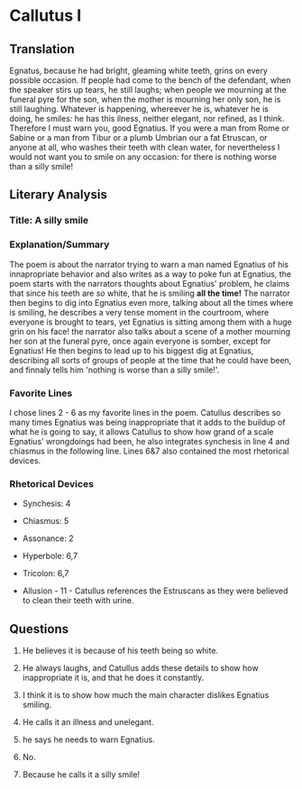 # Callutus I

## Translation

Egnatus, because he had bright, gleaming white teeth, grins on every possible occasion. If people had come to the bench of the defendant, when the speaker stirs up tears, he still laughs; when people we mourning at the funeral pyre for the son, when the mother is mourning her only son, he is still laughing. Whatever is happening, whereever he is, whatever he is doing, he smiles: he has this ilness, neither elegant, nor refined, as I think. Therefore I must warn you, good Egnatius. If you were a man from Rome or Sabine or a man from Tibur or a plumb Umbrian our a fat Etruscan, or anyone at all, who washes their teeth with clean water, for nevertheless I would not want you to smile on any occasion: for there is nothing worse than a silly smile!

## Literary Analysis

### Title: A silly smile

### Explanation/Summary

The poem is about the narrator trying to warn a man named Egnatius of his innapropriate behavior and also writes as a way to poke fun at Egnatius, the poem starts with the narrators thoughts about Egnatius' problem, he claims that since his teeth are *so* white, that he is smiling **all the time!** The narrator then begins to dig into Egnatius even more, talking about all the times where is smiling, he describes a very tense moment in the courtroom, where everyone is brought to tears, yet Egnatius is sitting among them with a huge grin on his face! the narrator also talks about a scene of a mother mourning her son at the funeral pyre, once again everyone is somber, except for Egnatius! He then begins to lead up to his biggest dig at Egnatius, describing all sorts of groups of people at the time that he could have been, and finnaly tells him 'nothing is worse than a silly smile!'.

### Favorite Lines

I chose lines 2 - 6 as my favorite lines in the poem. Catullus describes so many times Egnatius was being inappropriate that it adds to the buildup of what he is going to say, it allows Catullus to show how grand of a scale Egnatius' wrongdoings had been, he also integrates synchesis in line 4 and chiasmus in the following line. Lines 6&7 also contained the most rhetorical devices.

### Rhetorical Devices

* Synchesis: 4

* Chiasmus: 5

* Assonance: 2

* Hyperbole: 6,7

* Tricolon: 6,7

* Allusion - 11 - Catullus references the Estruscans as they were believed to clean their teeth with urine.

## Questions

1. He believes it is because of his teeth being so white.

2. He always laughs, and Catullus adds these details to show how inappropriate it is, and that he does it constantly.

3. I think it is to show how much the main character dislikes Egnatius smiling.

4. He calls it an illness and unelegant.

5. he says he needs to warn Egnatius.

6. No.

7. Because he calls it a silly smile!
